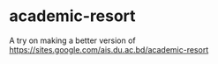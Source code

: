 # academic-resort
A try on making a better version of https://sites.google.com/ais.du.ac.bd/academic-resort
